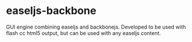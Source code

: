 # easeljs-backbone
GUI engine combining easeljs and backbonejs. Developed to be used with flash cc html5 output, but can be used with any easeljs content.
